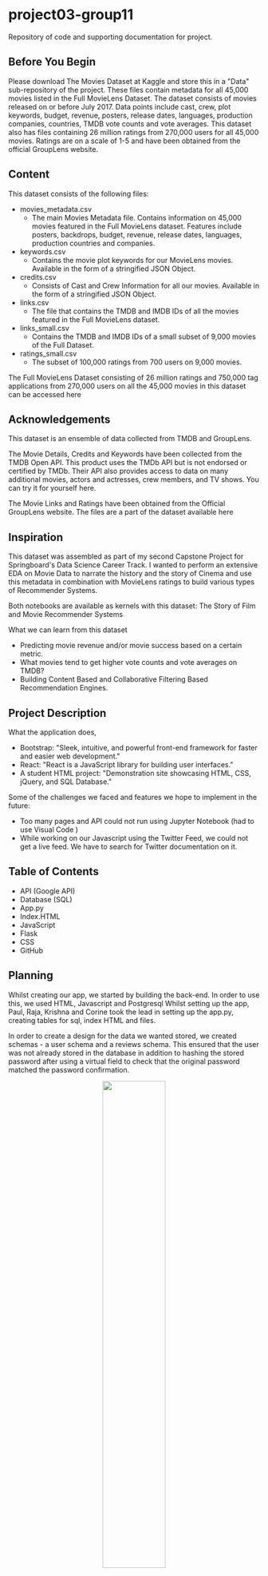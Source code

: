 # project03-group11
Repository of code and supporting documentation for project.

## Before You Begin
Please download The Movies Dataset at Kaggle and store this in a "Data" sub-repository of the project. These files contain metadata for all 45,000 movies listed in the Full MovieLens Dataset. The dataset consists of movies released on or before July 2017. Data points include cast, crew, plot keywords, budget, revenue, posters, release dates, languages, production companies, countries, TMDB vote counts and vote averages. This dataset also has files containing 26 million ratings from 270,000 users for all 45,000 movies. Ratings are on a scale of 1-5 and have been obtained from the official GroupLens website.

## Content
This dataset consists of the following files:
- movies_metadata.csv
    - The main Movies Metadata file. Contains information on 45,000 movies featured in the Full MovieLens dataset. Features include posters, backdrops, budget, revenue, release dates, languages, production countries and companies.
- keywords.csv
    - Contains the movie plot keywords for our MovieLens movies. Available in the form of a stringified JSON Object.
- credits.csv
    - Consists of Cast and Crew Information for all our movies. Available in the form of a stringified JSON Object.
- links.csv
    - The file that contains the TMDB and IMDB IDs of all the movies featured in the Full MovieLens dataset.
- links_small.csv
    - Contains the TMDB and IMDB IDs of a small subset of 9,000 movies of the Full Dataset.
- ratings_small.csv
    - The subset of 100,000 ratings from 700 users on 9,000 movies.
    
The Full MovieLens Dataset consisting of 26 million ratings and 750,000 tag applications from 270,000 users on all the 45,000 movies in this dataset can be accessed here

## Acknowledgements
This dataset is an ensemble of data collected from TMDB and GroupLens.

The Movie Details, Credits and Keywords have been collected from the TMDB Open API. This product uses the TMDb API but is not endorsed or certified by TMDb. Their API also provides access to data on many additional movies, actors and actresses, crew members, and TV shows. You can try it for yourself here.

The Movie Links and Ratings have been obtained from the Official GroupLens website. The files are a part of the dataset available here

## Inspiration
This dataset was assembled as part of my second Capstone Project for Springboard's Data Science Career Track. I wanted to perform an extensive EDA on Movie Data to narrate the history and the story of Cinema and use this metadata in combination with MovieLens ratings to build various types of Recommender Systems.

Both  notebooks are available as kernels with this dataset: The Story of Film and Movie Recommender Systems

What we can learn from this dataset
- Predicting movie revenue and/or movie success based on a certain metric. 
- What movies tend to get higher vote counts and vote averages on TMDB? 
- Building Content Based and Collaborative Filtering Based Recommendation Engines.

## Project Description
What the application does,
- Bootstrap: "Sleek, intuitive, and powerful front-end framework for faster and easier web development."
- React: "React is a JavaScript library for building user interfaces."
- A student HTML project: "Demonstration site showcasing HTML, CSS, jQuery, and SQL Database."

Some of the challenges we faced and features we hope to implement in the future:
- Too many pages and API could not run using Jupyter Notebook (had to use Visual Code )
- While working on our Javascript using the Twitter Feed, we could not get a live feed. We have to search for Twitter documentation on it.

## Table of Contents
- API (Google API)
- Database (SQL)
- App.py
- Index.HTML
- JavaScript
- Flask
- CSS
- GitHub

## Planning

Whilst creating our app, we started by building the back-end. In order to use this, we used  HTML, Javascript and Postgresql Whilst setting up the app, Paul, Raja, Krishna and Corine took the lead in setting up the app.py, creating tables for sql, index HTML and files.

In order to create a design for the data we wanted stored, we created schemas - a user schema and a reviews schema. This ensured that the user was not already stored in the database in addition to hashing the stored password after using a virtual field to check that the original password matched the password confirmation.
<p align="center">
    <img src = "https://github.com/pbhan710/project03-group11/blob/main/Wireframe.png " width=50% height=50%>
 </p>
<p align="center">
    <img src = "https://github.com/pbhan710/project03-group11/blob/main/Wireframe_Code.png " width=50% height=50%>
 </p>


INSERT PICTURES HERE

## How to Install and Run the Project

Provide a step-by-step description of how to get the development environment set and running.
Set up:  
- Create a Google Cloud Storage Bucket 
- Download json private key for a Service Account and have it available 
- Set an environment variable : export GOOGLE_APPLICATION_CREDENTIALS=path/to/your-key.json
 
### Initialize Variables
Initialize variables used in making API calls to TMDB.
#### URL's
- discover_base_url
    - Base URL of TMDB's Discover API to search movies by different types of data. This includes the API key.
- movie_base_url
    - Base URL of TMDB's Movie API to search details of a specific movie by ID.
- discover_target_url
    - Full URL of TMDB's Discover API which includes TMDB properties to filter movies by. 
    - Example URL: https://api.themoviedb.org/3/discover/movie?api_key=%7Bapi_key%7D&release_date.gte=2010-01-01&release_date.lte=2010-01-31%C2%AEion=us&with_release_type=2%7C3&vote_count.gte=1&sort_by=popularity.desc&page=1
- movie_target_url
-   Full URL of TMDB's Movie API which includes the TMDB movie. 
-   Example URL: https://api.themoviedb.org/3/movie/550?api_key=%7Bapi_key%7D
#### TMDB Properties
- release_date.gte={release_start_date}
    - Earliest date of movies' release dates to search for using TMDB's Discover API.
- release_date.lte={today}: Latest date of movies' release dates to search for using TMDB's Discover API.
#### Other
- today
    - Today's date.
#### Hard-Coded TMDB URL Properties:
- region=US: ISO 3166-1 code to filter movies' release dates by. Set specifically to US.
- with_release_type=2|3: Type of releases. 2|3 pulls movies with theatrical releases.
- vote_count.gte=1: Minimum number of votes by TMDB users on movies to search for in TMDB's Discover API. Set to 1 to exclude movies with 0 votes, reducing overall search results.
- sort_by=popularity.desc: Sort movies pulled through TMDB's Discover API by TMDB's popularity metric among TMDB users, descending.
- append_to_results=credits: Add to the result of an API call more details. This is used when making an API call to TMDB's Movie API to also add details on the cast/crew of the movie.
- 
### Request Data from API
Make calls to TMDB's APIs to retrieve and store data into lists.
Request: 2013-01-01 to 2023-01-14 (Pages 1-500)
At the end of the query, verify the Total Number of Movies added. 
 
### Load Lists into DataFrames
Store lists of movies, directors, and actors into DataFrames.
Save JSON files of movies, directors, and actors.
 
### Import DataFrames to Postgres Database
Connect to the local Postgres database and store movies, directors, and actors into the respective tables. Tables within the local Postgres database should already be created before attempting.

INSERT PICTURE HERE

### Run App
The app is being run through app.py at the end. 

## How to Use the Project
Provide instructions and examples so users/contributors can use the project.
Users are able to query or request information from our Database.
For instance, if one would like to learn about the top 10  movies for 2013-01-01 to 2023-01-14, they can pull it from the movies_lst by using movie “id”or “title” and “popularity”.

## Include Credits
Other Sources
Our Names: 
Paul Han
Nivedha Raja
Krishna Musunuri
Corine Alida Daboiko
Marquesia Atwater


